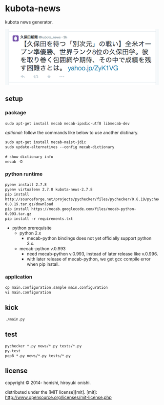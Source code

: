kubota-news
==
kubota news generator.

![sample](./sample/tweet.png)

setup
--
### package
````
sudo apt-get install mecab mecab-ipadic-utf8 libmecab-dev
````

*optional:* follow the commands like below to use another dictinary.
````
sudo apt-get install mecab-naist-jdic
sudo update-alternatives --config mecab-dictionary

# show dictionary info
mecab -D
````

### python runtime
````
pyenv install 2.7.8
pyenv virtualenv 2.7.8 kubota-news-2.7.8
pip install http://sourceforge.net/projects/pychecker/files/pychecker/0.8.19/pychecker-0.8.19.tar.gz/download
pip install https://mecab.googlecode.com/files/mecab-python-0.993.tar.gz
pip install -r requirements.txt
````
* python prerequisite
    * python 2.x
        * mecab-python bindings does not yet officially support python 3.x.
    * mecab-python v.0.993
        * need mecab-python v.0.993, instead of later release like v.0.996.
        * with later release of mecab-python, we get gcc compile error when pip install.

### application
````
cp main.configuration.sample main.configuration
vi main.configuration
````

kick
--
````
./main.py
````

test
--
````
pychecker *.py news/*.py tests/*.py
py.test
pep8 *.py news/*.py tests/*.py
````

license
--
copyright &copy; 2014- honishi, hiroyuki onishi.

distributed under the [MIT license][mit].
[mit]: http://www.opensource.org/licenses/mit-license.php
